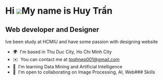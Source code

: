 Hi ![](https://user-images.githubusercontent.com/18350557/176309783-0785949b-9127-417c-8b55-ab5a4333674e.gif)My name is Huy Trần
================================================================================================================================

Web developer and Designer
--------------------------

Ive been study at HCMIU and have some passion with designing website

*   🌍  I'm based in Thu Duc City, Ho Chi Minh City
*   ✉️  You can contact me at [tpqhnep001@gmail.com](mailto:tpqhnep001@gmail.com)
*   🧠  I'm learning Data Mining and Artificial Intelligence
*   🤝  I'm open to collaborating on Image Processing, AI, Web### Skills 

